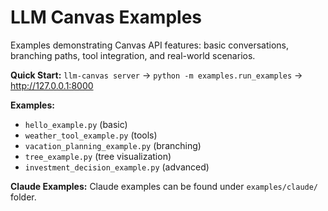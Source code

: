 # LLM Canvas Examples

Examples demonstrating Canvas API features: basic conversations, branching paths, tool integration, and real-world scenarios.

**Quick Start:** `llm-canvas server` → `python -m examples.run_examples` → http://127.0.0.1:8000

**Examples:**

- `hello_example.py` (basic)
- `weather_tool_example.py` (tools)
- `vacation_planning_example.py` (branching)
- `tree_example.py` (tree visualization)
- `investment_decision_example.py` (advanced)

**Claude Examples:** Claude examples can be found under `examples/claude/` folder.
